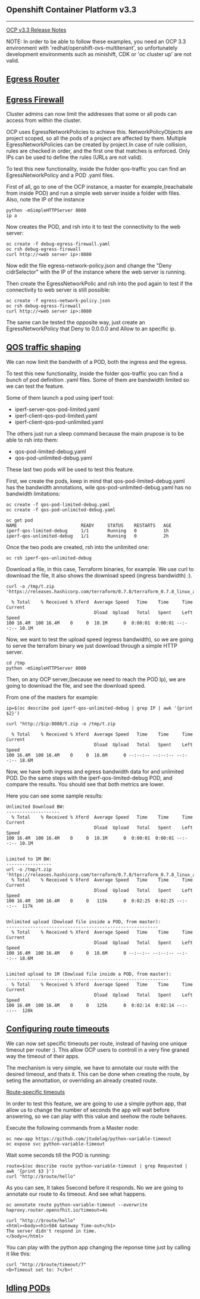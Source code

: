 Openshift Container Platform v3.3
---------------------------------
---------------------------------

[OCP v3.3 Release Notes](https://docs.openshift.com/container-platform/3.3/release_notes/ocp_3_3_release_notes.html)

NOTE:
In order to be able to follow these examples, you need an OCP 3.3 environment with 'redhat/openshift-ovs-multitenant', 
so unfortunately development environments such as minishift, CDK or 'oc cluster up' are not valid.


## [Egress Router](https://docs.openshift.com/container-platform/3.3/admin_guide/managing_pods.html#admin-guide-limit-pod-access-egress-router)

## [Egress Firewall](https://docs.openshift.com/container-platform/3.3/admin_guide/managing_pods.html#admin-guide-limit-pod-access-egress)
Cluster admins can now limit the addresses that some or all pods can access from within the cluster.

OCP uses EgressNetworkPolicies to achieve this. NetworkPolicyObjects are project scoped, so all the pods of a project are affected by them.
Multiple EgressNetworkPolicies can be created by project.In case of rule collision, rules are checked in order, and the first one that matches is enforced.
Only IPs can be used to define the rules (URLs are not valid).

To test this new functionality, inside the folder qos-traffic you can find an EgressNetworkPolicy and a POD .yaml files.

First of all, go to one of the OCP instance, a master for example,(reachabale from inside POD) and run a simple web server inside a folder with files.
Also, note the IP of the instance


```
python -mSimpleHTTPServer 8080
ip a
```

Now creates the POD, and rsh into it to test the connectivity to the web server:
```
oc create -f debug-egress-firewall.yaml 
oc rsh debug-egress-firewall
curl http://<web server ip>:8080
```

Now edit the file egress-network-policy.json and change the "Deny cidrSelector" with the IP 
of the instance where the web server is running. 

Then create the EgressNetworkPolic and rsh into the pod again to test if the connectivity to web server is still possible:


```
oc create -f egress-network-policy.json
oc rsh debug-egress-firewall
curl http://<web server ip>:8080
```

The same can be tested the opposite way, just create an EgressNetworkPolicy that Deny to 0.0.0.0 and Allow to an specific ip.

## [QOS traffic shaping](https://docs.openshift.com/container-platform/3.3/admin_guide/managing_pods.html#admin-guide-manage-pods-limit-bandwidth)
We can now limit the bandwith of a POD, both the ingress and the egress.

To test this new functionality, inside the folder qos-traffic you can find a bunch of pod definition .yaml files.
Some of them are bandwidth limited so we can test the feature.

Some of them launch a pod using iperf tool:

* iperf-server-qos-pod-limited.yaml
* iperf-client-qos-pod-limited.yaml
* iperf-client-qos-pod-unlimited.yaml

The others just run a sleep command because the main prupose is to be able to rsh into them:

* qos-pod-limited-debug.yaml
* qos-pod-unlimited-debug.yaml

These last two pods will be used to test this feature.

First, we create the pods, keep in mind that qos-pod-limited-debug.yaml has the bandwidth annotations, 
wile qos-pod-unlimited-debug.yaml has no bandwidth limitations:

```
oc create -f qos-pod-limited-debug.yaml
oc create -f qos-pod-unlimited-debug.yaml

oc get pod
NAME                        READY     STATUS    RESTARTS   AGE
iperf-qos-limited-debug     1/1       Running   0          1h
iperf-qos-unlimited-debug   1/1       Running   0          2h

```

Once the two pods are created, rsh into the unlimited one:

```
oc rsh iperf-qos-unlimited-debug
```

Download a file, in this case, Terraform binaries, for example.
We use curl to download the file, It also shows the download speed (ingress bandwidth) :).

```
curl -o /tmp/t.zip 'https://releases.hashicorp.com/terraform/0.7.8/terraform_0.7.8_linux_amd64.zip'

  % Total    % Received % Xferd  Average Speed   Time    Time     Time  Current
                                 Dload  Upload   Total   Spent    Left  Speed
100 16.4M  100 16.4M    0     0  10.1M      0  0:00:01  0:00:01 --:--:-- 10.1M
```

Now, we want to test the upload speed (egress bandwidth), so we are going to serve the terrafom binary 
we just download through a simple HTTP server. 

```
cd /tmp
python -mSimpleHTTPServer 8080
```

Then, on any OCP server,(because we need to reach the POD Ip), we are going to download
the file, and see the download speed.
 
From one of the masters for example:
```
ip=$(oc describe pod iperf-qos-unlimited-debug | grep IP | awk '{print $2}')

curl "http://$ip:8080/t.zip -o /tmp/t.zip

  % Total    % Received % Xferd  Average Speed   Time    Time     Time  Current
                                 Dload  Upload   Total   Spent    Left  Speed
100 16.4M  100 16.4M    0     0  18.6M      0 --:--:-- --:--:-- --:--:-- 18.6M
```

Now, we have both ingress and egress bandwidth data for and unlimited POD.
Do the same steps with the iperf-qos-limited-debug POD, and compare the results.
You should see that both metrics are lower.

Here you can see some sample results:

```
Unlimited Download BW:
--------------------
  % Total    % Received % Xferd  Average Speed   Time    Time     Time  Current
                                 Dload  Upload   Total   Spent    Left  Speed
100 16.4M  100 16.4M    0     0  10.1M      0  0:00:01  0:00:01 --:--:-- 10.1M


Limited to 1M BW:
-----------------
url -o /tmp/t.zip 'https://releases.hashicorp.com/terraform/0.7.8/terraform_0.7.8_linux_amd64.zip'
  % Total    % Received % Xferd  Average Speed   Time    Time     Time  Current
                                 Dload  Upload   Total   Spent    Left  Speed
100 16.4M  100 16.4M    0     0   115k      0  0:02:25  0:02:25 --:--:--  117k


Unlimited upload (Dowload file inside a POD, from master):
---------------------------------------------------------
  % Total    % Received % Xferd  Average Speed   Time    Time     Time  Current
                                 Dload  Upload   Total   Spent    Left  Speed
100 16.4M  100 16.4M    0     0  18.6M      0 --:--:-- --:--:-- --:--:-- 18.6M


Limited upload to 1M (Dowload file inside a POD, from master):
-------------------------------------------------------------
  % Total    % Received % Xferd  Average Speed   Time    Time     Time  Current
                                 Dload  Upload   Total   Spent    Left  Speed
100 16.4M  100 16.4M    0     0   125k      0  0:02:14  0:02:14 --:--:--  120k
```

## [Configuring route timeouts](https://docs.openshift.com/container-platform/3.3/install_config/configuring_routing.html#install-config-configuring-route-timeouts)

We can now set specific timeouts per route, instead of having one unique timeout per router :).
This allow OCP users to controll in a very fine graned way the timeout of their apps.

The mechanism is very simple, we have to annotate our route with the desired timeout, and thats it.
This can be done when creating the route, by seting the annottation, or overriding an already 
created route.

[Route-specific timeouts](https://docs.openshift.com/container-platform/3.3/architecture/core_concepts/routes.html#route-specific-timeouts)

In order to test this feature, we are going to use a simple python app, that allow us to change the
number of seconds the app will wait before answering, so we can play with this value and seehow the
route behaves.

Execute the following commands from a Master node:

```
oc new-app https://github.com/jtudelag/python-variable-timeout
oc expose svc python-variable-timeout
```
Wait some seconds till the POD is running:

```
route=$(oc describe route python-variable-timeout | grep Requested | awk '{print $3 }')
curl "http://$route/hello"
```

As you can see, It takes 5second before it responds. No we are going to annotate our route to 4s timeout. 
And see what happens.

``` 
oc annotate route python-variable-timeout --overwrite haproxy.router.opensfhit.io/timeout=4s

curl "http://$route/hello"
<html><body><h1>504 Gateway Time-out</h1>
The server didn't respond in time.
</body></html>
```

You can play with the python app changing the reponse time just by calling it like this:
``` 
curl "http://$route/timeout/7"
<b>Timeout set to: 7</b>!
``` 

## [Idling PODs](https://docs.openshift.com/container-platform/3.3/release_notes/ocp_3_3_release_notes.html#ocp-33-idling-unidling)

